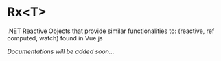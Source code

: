 # Rx\<T>
.NET Reactive Objects that provide similar functionalities to: (reactive, ref computed, watch) found in Vue.js

*Documentations will be added soon...*